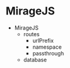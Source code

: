 # MirageJS

- MirageJS
    - routes
        - urlPrefix
        - namespace
        - passthrough
    - database
